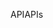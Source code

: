 <span data-ttu-id="0db6c-101">API</span><span class="sxs-lookup"><span data-stu-id="0db6c-101">APIs</span></span>